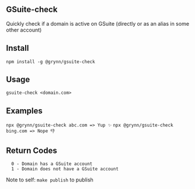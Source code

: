 ## GSuite-check

Quickly check if a domain is active on GSuite (directly or as an alias in some other account)

## Install

`npm install -g @grynn/gsuite-check`

## Usage

`gsuite-check <domain.com>`

## Examples

`npx @grynn/gsuite-check abc.com => Yup ✨`
`npx @grynn/gsuite-check bing.com => Nope 👎`

## Return Codes

```
  0 - Domain has a GSuite account
  1 - Domain does not have a GSuite account
```


Note to self: `make publish` to publish 
